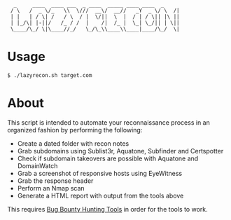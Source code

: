 ```
  _     ____  ____ ___  _ ____  _____ ____ ____  _
 / \   /  _ \/_   \\  \///  __\/  __//   _Y  _ \/ \  /|
 | |   | / \| /   / \  / |  \/||  \  |  / | / \|| |\ ||
 | |_/\| |-||/   /_ / /  |    /|  /_ |  \_| \_/|| | \||
 \____/\_/ \|\____//_/   \_/\_\\____\\____|____/\_/  \|

```

# Usage

`$ ./lazyrecon.sh target.com`

# About

This script is intended to automate your reconnaissance process in an organized fashion by performing the following:

- Create a dated folder with recon notes
- Grab subdomains using Sublist3r, Aquatone, Subfinder and Certspotter
- Check if subdomain takeovers are possible with Aquatone and DomainWatch
- Grab a screenshot of responsive hosts using EyeWitness
- Grab the response header
- Perform an Nmap scan
- Generate a HTML report with output from the tools above

This requires [Bug Bounty Hunting Tools](https://github.com/nahamsec/bbht) in order for the tools to work.
